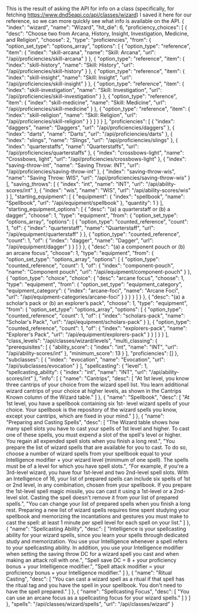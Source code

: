 This is the result of asking the API for info on a class (specifically, for fetching https://www.dnd5eapi.co/api/classes/wizard)
I saved it here for our reference, so we can more quickly see what info is available on the API. 
{
	"index": "wizard",
	"name": "Wizard",
	"hit_die": 6,
	"proficiency_choices": [
		{
			"desc": "Choose two from Arcana, History, Insight, Investigation, Medicine, and Religion",
			"choose": 2,
			"type": "proficiencies",
			"from": {
				"option_set_type": "options_array",
				"options": [
					{
						"option_type": "reference",
						"item": {
							"index": "skill-arcana",
							"name": "Skill: Arcana",
							"url": "/api/proficiencies/skill-arcana"
						}
					},
					{
						"option_type": "reference",
						"item": {
							"index": "skill-history",
							"name": "Skill: History",
							"url": "/api/proficiencies/skill-history"
						}
					},
					{
						"option_type": "reference",
						"item": {
							"index": "skill-insight",
							"name": "Skill: Insight",
							"url": "/api/proficiencies/skill-insight"
						}
					},
					{
						"option_type": "reference",
						"item": {
							"index": "skill-investigation",
							"name": "Skill: Investigation",
							"url": "/api/proficiencies/skill-investigation"
						}
					},
					{
						"option_type": "reference",
						"item": {
							"index": "skill-medicine",
							"name": "Skill: Medicine",
							"url": "/api/proficiencies/skill-medicine"
						}
					},
					{
						"option_type": "reference",
						"item": {
							"index": "skill-religion",
							"name": "Skill: Religion",
							"url": "/api/proficiencies/skill-religion"
						}
					}
				]
			}
		}
	],
	"proficiencies": [
		{
			"index": "daggers",
			"name": "Daggers",
			"url": "/api/proficiencies/daggers"
		},
		{
			"index": "darts",
			"name": "Darts",
			"url": "/api/proficiencies/darts"
		},
		{
			"index": "slings",
			"name": "Slings",
			"url": "/api/proficiencies/slings"
		},
		{
			"index": "quarterstaffs",
			"name": "Quarterstaffs",
			"url": "/api/proficiencies/quarterstaffs"
		},
		{
			"index": "crossbows-light",
			"name": "Crossbows, light",
			"url": "/api/proficiencies/crossbows-light"
		},
		{
			"index": "saving-throw-int",
			"name": "Saving Throw: INT",
			"url": "/api/proficiencies/saving-throw-int"
		},
		{
			"index": "saving-throw-wis",
			"name": "Saving Throw: WIS",
			"url": "/api/proficiencies/saving-throw-wis"
		}
	],
	"saving_throws": [
		{
			"index": "int",
			"name": "INT",
			"url": "/api/ability-scores/int"
		},
		{
			"index": "wis",
			"name": "WIS",
			"url": "/api/ability-scores/wis"
		}
	],
	"starting_equipment": [
		{
			"equipment": {
				"index": "spellbook",
				"name": "Spellbook",
				"url": "/api/equipment/spellbook"
			},
			"quantity": 1
		}
	],
	"starting_equipment_options": [
		{
			"desc": "(a) a quarterstaff or (b) a dagger",
			"choose": 1,
			"type": "equipment",
			"from": {
				"option_set_type": "options_array",
				"options": [
					{
						"option_type": "counted_reference",
						"count": 1,
						"of": {
							"index": "quarterstaff",
							"name": "Quarterstaff",
							"url": "/api/equipment/quarterstaff"
						}
					},
					{
						"option_type": "counted_reference",
						"count": 1,
						"of": {
							"index": "dagger",
							"name": "Dagger",
							"url": "/api/equipment/dagger"
						}
					}
				]
			}
		},
		{
			"desc": "(a) a component pouch or (b) an arcane focus",
			"choose": 1,
			"type": "equipment",
			"from": {
				"option_set_type": "options_array",
				"options": [
					{
						"option_type": "counted_reference",
						"count": 1,
						"of": {
							"index": "component-pouch",
							"name": "Component pouch",
							"url": "/api/equipment/component-pouch"
						}
					},
					{
						"option_type": "choice",
						"choice": {
							"desc": "arcane focus",
							"choose": 1,
							"type": "equipment",
							"from": {
								"option_set_type": "equipment_category",
								"equipment_category": {
									"index": "arcane-foci",
									"name": "Arcane Foci",
									"url": "/api/equipment-categories/arcane-foci"
								}
							}
						}
					}
				]
			}
		},
		{
			"desc": "(a) a scholar’s pack or (b) an explorer’s pack",
			"choose": 1,
			"type": "equipment",
			"from": {
				"option_set_type": "options_array",
				"options": [
					{
						"option_type": "counted_reference",
						"count": 1,
						"of": {
							"index": "scholars-pack",
							"name": "Scholar's Pack",
							"url": "/api/equipment/scholars-pack"
						}
					},
					{
						"option_type": "counted_reference",
						"count": 1,
						"of": {
							"index": "explorers-pack",
							"name": "Explorer's Pack",
							"url": "/api/equipment/explorers-pack"
						}
					}
				]
			}
		}
	],
	"class_levels": "/api/classes/wizard/levels",
	"multi_classing": {
		"prerequisites": [
			{
				"ability_score": {
					"index": "int",
					"name": "INT",
					"url": "/api/ability-scores/int"
				},
				"minimum_score": 13
			}
		],
		"proficiencies": []
	},
	"subclasses": [
		{
			"index": "evocation",
			"name": "Evocation",
			"url": "/api/subclasses/evocation"
		}
	],
	"spellcasting": {
		"level": 1,
		"spellcasting_ability": {
			"index": "int",
			"name": "INT",
			"url": "/api/ability-scores/int"
		},
		"info": [
			{
				"name": "Cantrips",
				"desc": [
					"At 1st level, you know three cantrips of your choice from the wizard spell list. You learn additional wizard cantrips of your choice at higher levels, as shown in the Cantrips Known column of the Wizard table."
				]
			},
			{
				"name": "Spellbook",
				"desc": [
					"At 1st level, you have a spellbook containing six 1st- level wizard spells of your choice. Your spellbook is the repository of the wizard spells you know, except your cantrips, which are fixed in your mind."
				]
			},
			{
				"name": "Preparing and Casting Spells",
				"desc": [
					"The Wizard table shows how many spell slots you have to cast your spells of 1st level and higher. To cast one of these spells, you must expend a slot of the spell's level or higher. You regain all expended spell slots when you finish a long rest.",
					"You prepare the list of wizard spells that are available for you to cast. To do so, choose a number of wizard spells from your spellbook equal to your Intelligence modifier + your wizard level (minimum of one spell). The spells must be of a level for which you have spell slots.",
					"For example, if you're a 3rd-level wizard, you have four 1st-level and two 2nd-level spell slots. With an Intelligence of 16, your list of prepared spells can include six spells of 1st or 2nd level, in any combination, chosen from your spellbook. If you prepare the 1st-level spell magic missile, you can cast it using a 1st-level or a 2nd-level slot. Casting the spell doesn't remove it from your list of prepared spells.",
					"You can change your list of prepared spells when you finish a long rest. Preparing a new list of wizard spells requires time spent studying your spellbook and memorizing the incantations and gestures you must make to cast the spell: at least 1 minute per spell level for each spell on your list."
				]
			},
			{
				"name": "Spellcasting Ability",
				"desc": [
					"Intelligence is your spellcasting ability for your wizard spells, since you learn your spells through dedicated study and memorization. You use your Intelligence whenever a spell refers to your spellcasting ability. In addition, you use your Intelligence modifier when setting the saving throw DC for a wizard spell you cast and when making an attack roll with one.",
					"Spell save DC = 8 + your proficiency bonus + your Intelligence modifier.",
					"Spell attack modifier = your proficiency bonus + your Intelligence modifier."
				]
			},
			{
				"name": "Ritual Casting",
				"desc": [
					"You can cast a wizard spell as a ritual if that spell has the ritual tag and you have the spell in your spellbook. You don't need to have the spell prepared."
				]
			},
			{
				"name": "Spellcasting Focus",
				"desc": [
					"You can use an arcane focus as a spellcasting focus for your wizard spells."
				]
			}
		]
	},
	"spells": "/api/classes/wizard/spells",
	"url": "/api/classes/wizard"
}
